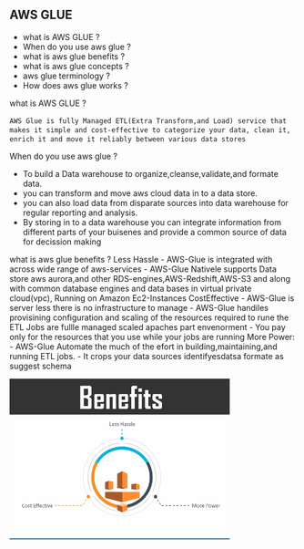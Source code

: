 ## AWS GLUE
- what is AWS GLUE ?
- When do you use aws glue  ?
- what is aws glue benefits ?
- what is aws glue concepts ?
- aws glue terminology ?
- How does aws glue works ?

what is AWS GLUE ?
```
AWS Glue is fully Managed ETL(Extra Transform,and Load) service that makes it simple and cost-effective to categorize your data, clean it, enrich it and move it reliably between various data stores
```
When do you use aws glue  ?

- To build a Data warehouse to organize,cleanse,validate,and formate data. 
- you can transform and move aws cloud data in to a data store.
- you can also load data from disparate sources into data warehouse for regular reporting and analysis.
- By storing in to a data warehouse you can integrate information from different parts of your buisenes and provide a common source of data for decission making 

what is aws glue benefits ?
Less Hassle
    - AWS-Glue is integrated with across wide range of aws-services 
    - AWS-Glue Nativele supports Data store aws aurora,and other RDS-engines,AWS-Redshift,AWS-S3 and along with common database engines and data bases in virtual private cloud(vpc), Running on Amazon Ec2-Instances
CostEffective
    - AWS-Glue is server less there is no infrastructure to manage
    - AWS-Glue handiles provisining configuration and scaling of the resources required to rune the ETL Jobs are fullle managed scaled apaches part envenorment
    - You pay only for the resources that you use while your jobs are running 
More Power:
    - AWS-Glue Automate the much of the efort in building,maintaining,and running ETL jobs.
    - It crops your data sources identifyesdatsa formate  as suggest schema

![](2022-08-17-11-09-49.png)



